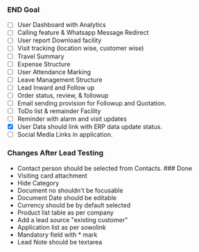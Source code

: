 ### END Goal

- [ ] User Dashboard with Analytics
- [ ] Calling feature & Whatsapp Message Redirect
- [ ] User report Download facility
- [ ] Visit tracking (location wise, customer wise)
- [ ] Travel Summary
- [ ] Expense Structure
- [ ] User Attendance Marking
- [ ] Leave Management Structure
- [ ] Lead Inward and Follow up
- [ ] Order status, review, & followup
- [ ] Email sending provision for Followup and Quotation.
- [ ] ToDo list & remainder Facility
- [ ] Reminder with alarm and visit updates
- [x] User Data should link with ERP data update status.
- [ ] Social Media Links in application.

### Changes After Lead Testing

- Contact person should be selected from Contacts. ### Done
- Visiting card attachment
- Hide Category
- Document no shouldn't be focusable
- Document Date should be editable
- Currency should be by default selected
- Product list table as per company
- Add a lead source "existing customer"
- Application list as per sowolink
- Mandatory field with \* mark
- Lead Note should be textarea
